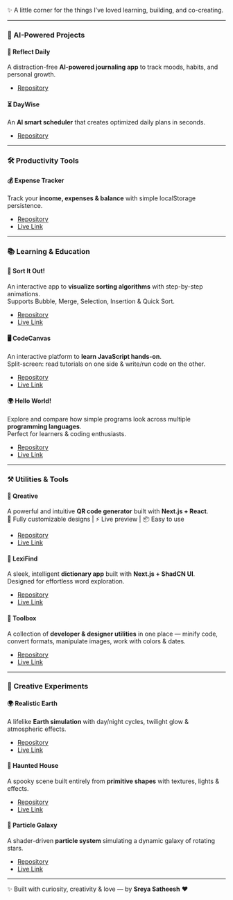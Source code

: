 ✨ A little corner for the things I’ve loved learning, building, and co-creating.  

---

### 🤖 AI-Powered Projects  

#### 📝 Reflect Daily  
A distraction-free **AI-powered journaling app** to track moods, habits, and personal growth.  
- [Repository](https://github.com/sreya-satheesh/reflect-daily)  

#### ⏳ DayWise  
An **AI smart scheduler** that creates optimized daily plans in seconds.  
- [Repository](https://github.com/sreya-satheesh/day-wise-app)  

---

### 🛠️ Productivity Tools  

#### 💰 Expense Tracker  
Track your **income, expenses & balance** with simple localStorage persistence.  
- [Repository](https://github.com/sreya-satheesh/expense-tracker)  
- [Live Link](https://expense-tracker-flame-six.vercel.app/)  

---

### 📚 Learning & Education  

#### 🔢 Sort It Out!  
An interactive app to **visualize sorting algorithms** with step-by-step animations.  
Supports Bubble, Merge, Selection, Insertion & Quick Sort.  
- [Repository](https://github.com/sreya-satheesh/sort-it-out)  
- [Live Link](https://sort-it-out-five.vercel.app/)  

#### 🖥️ CodeCanvas  
An interactive platform to **learn JavaScript hands-on**.  
Split-screen: read tutorials on one side & write/run code on the other.  
- [Repository](https://github.com/sreya-satheesh/code-canvas)  
- [Live Link](https://code-canvas-ebon.vercel.app/)  

#### 🌍 Hello World!  
Explore and compare how simple programs look across multiple **programming languages**.  
Perfect for learners & coding enthusiasts.  
- [Repository](https://github.com/sreya-satheesh/hello-world)  
- [Live Link](https://hello-world-three-pearl-26.vercel.app/)  

---

### ⚒️ Utilities & Tools  

#### 🔗 Qreative  
A powerful and intuitive **QR code generator** built with **Next.js + React**.  
🎨 Fully customizable designs | ⚡ Live preview | 📦 Easy to use  
- [Repository](https://github.com/sreya-satheesh/qreative)  
- [Live Link](https://qreative-nine.vercel.app/)  

#### 📖 LexiFind  
A sleek, intelligent **dictionary app** built with **Next.js + ShadCN UI**.  
Designed for effortless word exploration.  
- [Repository](https://github.com/sreya-satheesh/lexifind)  
- [Live Link](https://lexifind.vercel.app/)  

#### 🧰 Toolbox  
A collection of **developer & designer utilities** in one place — minify code, convert formats, manipulate images, work with colors & dates.  
- [Repository](https://github.com/sreya-satheesh/toolbox)  
- [Live Link](https://toolbox-psi-nine.vercel.app/)  

---

### 🎨 Creative Experiments  

#### 🌍 Realistic Earth  
A lifelike **Earth simulation** with day/night cycles, twilight glow & atmospheric effects.  
- [Repository](https://github.com/sreya-satheesh/realistic-earth)  
- [Live Link](https://neon-conkies-f9e9e4.netlify.app/)  

#### 👻 Haunted House  
A spooky scene built entirely from **primitive shapes** with textures, lights & effects.  
- [Repository](https://github.com/sreya-satheesh/haunted-house)  
- [Live Link](https://6675708d6a08c6792eeb4bc5--cosmic-puffpuff-6a7e94.netlify.app/)  

#### 🌌 Particle Galaxy  
A shader-driven **particle system** simulating a dynamic galaxy of rotating stars.  
- [Repository](https://github.com/sreya-satheesh/particle-galaxy)  
- [Live Link](https://6676b1e1a79a967b75798fba--cheery-fudge-12aff2.netlify.app/)  

---

✨ Built with curiosity, creativity & love — by **Sreya Satheesh** ❤️  
